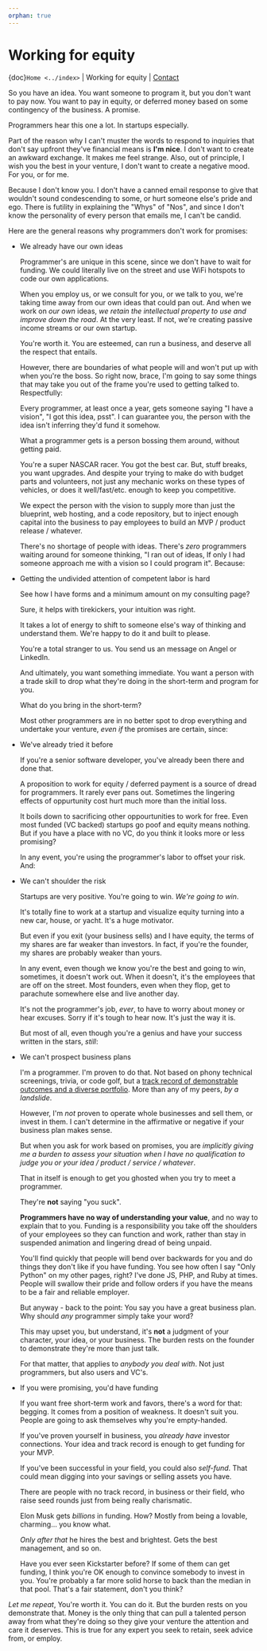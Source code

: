 ```yaml
---
orphan: true
---
```


# Working for equity

{doc}`Home <../index>` |
Working for equity |
[Contact][contact]

[contact]: https://goo.gl/forms/K1uwUVIWOBX589Ip1

So you have an idea. You want someone to program it, but you don't want to
pay now. You want to pay in equity, or deferred money based on some
contingency of the business. A promise.

Programmers hear this one a lot. In startups especially.

Part of the reason why I can't muster the words to respond to inquiries that
don't say upfront they've financial means is **I'm nice**. I don't want to
create an awkward exchange. It makes me feel strange. Also, out of principle, I
wish you the best in your venture, I don't want to create a negative mood. For
you, or for me.

Because I don't know you. I don't have a canned email response to give
that wouldn't sound condescending to some, or hurt someone else's
pride and ego. There is futility in explaining the "Whys" of "Nos", and
since I don't know the personality of every person that emails me, I can't
be candid.

Here are the general reasons why programmers don't work for promises:

- We already have our own ideas

  Programmer's are unique in this scene, since we don't have to wait for
  funding. We could literally live on the street and use WiFi hotspots to
  code our own applications.

  When you employ us, or we consult for you, or we talk to you, we're
  taking time away from our own ideas that could pan out. And when we work
  on _our own_ ideas, _we retain the intellectual property to use and
  improve down the road_. At the very least. If not, we're creating
  passive income streams or our own startup.

  You're worth it. You are esteemed, can run a business, and deserve all the
  respect that entails.

  However, there are boundaries of what people will and won't put up with when
  you're the boss. So right now, brace, I'm going to say some things that may
  take you out of the frame you're used to getting talked to.
  Respectfully:

  Every programmer, at least once a year, gets someone saying "I have a
  vision", "I got this idea, psst". I can guarantee you, the person with
  the idea isn't inferring they'd fund it somehow.

  What a programmer gets is a person bossing them around, without getting
  paid.

  You're a super NASCAR racer. You got the best car. But, stuff breaks, you want
  upgrades. And despite your trying to make do with budget parts and volunteers,
  not just any mechanic works on these types of vehicles, or does it
  well/fast/etc. enough to keep you competitive.

  We expect the person with the vision to supply more than just the blueprint,
  web hosting, and a code repository, but to inject enough capital into the
  business to pay employees to build an MVP / product release / whatever.

  There's no shortage of people with ideas. There's _zero_ programmers
  waiting around for someone thinking, "I ran out of ideas, If only I had
  someone approach me with a vision so I could program it". Because:

- Getting the undivided attention of competent labor is hard

  See how I have forms and a minimum amount on my consulting page?

  Sure, it helps with tirekickers, your intuition was right.

  It takes a lot of energy to shift to someone else's way of thinking and
  understand them. We're happy to do it and built to please.

  You're a total stranger to us. You send us an message on Angel or
  LinkedIn.

  And ultimately, you want something immediate. You want a person with a trade
  skill to drop what they're doing in the short-term and program for you.

  What do you bring in the short-term?

  Most other programmers are in no better spot to drop everything and
  undertake your venture, _even if_ the promises are certain, since:

- We've already tried it before

  If you're a senior software developer, you've already been there and
  done that.

  A proposition to work for equity / deferred payment is a source of dread
  for programmers. It rarely ever pans out. Sometimes the lingering effects of
  oppurtunity cost hurt much more than the initial loss.

  It boils down to sacrificing other oppourtunities to work for free.
  Even most funded (VC backed) startups go poof and equity means nothing. But if
  you have a place with no VC, do you think it looks more or less promising?

  In any event, you're using the programmer's labor to offset your risk. And:

- We can't shoulder the risk

  Startups are very positive. You're going to win. _We're going to win_.

  It's totally fine to work at a startup and visualize equity turning into
  a new car, house, or yacht. It's a huge motivator.

  But even if you exit (your business sells) and I have equity, the terms
  of my shares are far weaker than investors. In fact, if you're the
  founder, my shares are probably weaker than yours.

  In any event, even though we know you're the best and going to win,
  sometimes, it doesn't work out. When it doesn't, it's the employees
  that are off on the street. Most founders, even when they flop, get to
  parachute somewhere else and live another day.

  It's not the programmer's job, _ever_, to have to worry about money or
  hear excuses. Sorry if it's tough to hear now. It's just the way it is.

  But most of all, even though you're a genius and have your success
  written in the stars, _still_:

- We can't prospect business plans

  I'm a programmer. I'm proven to do that. Not based on phony technical
  screenings, trivia, or code golf, but a [track record of demonstrable
  outcomes and a diverse portfolio](https://cv.git-pull.com). More than any of
  my peers, _by a landslide_.

  However, I'm _not_ proven to operate whole businesses and sell them, or invest
  in them. I can't determine in the affirmative or negative if your business plan
  makes sense.

  But when you ask for work based on promises, you are _implicitly giving me a
  burden to assess your situation when I have no qualification to judge you or
  your idea / product / service / whatever_.

  That in itself is enough to get you ghosted when you try to meet a
  programmer.

  They're **not** saying "you suck".

  **Programmers have no way of understanding your value**, and no way to explain
  that to you. Funding is a responsibility you take off the shoulders of your
  employees so they can function and work, rather than stay in suspended
  animation and lingering dread of being unpaid.

  You'll find quickly that people will bend over backwards for you and do things
  they don't like if you have funding. You see how often I say "Only Python" on
  my other pages, right? I've done JS, PHP, and Ruby at times. People will swallow
  their pride and follow orders if you have the means to be a fair and reliable
  employer.

  But anyway - back to the point: You say you have a great business plan. Why
  should _any_ programmer simply take your word?

  This may upset you, but understand, it's **not** a judgment of your character,
  your idea, or your business. The burden rests on the founder to demonstrate they're
  more than just talk.

  For that matter, that applies to _anybody you deal with_. Not just
  programmers, but also users and VC's.

- If you were promising, you'd have funding

  If you want free short-term work and favors, there's a word for that: begging.
  It comes from a position of weakness. It doesn't suit you. People are going to
  ask themselves why you're empty-handed.

  If you've proven yourself in business, you _already have_ investor
  connections. Your idea and track record is enough to get funding for
  your MVP.

  If you've been successful in your field, you could also _self-fund_.
  That could mean digging into your savings or selling assets you have.

  There are people with no track record, in business or their field, who
  raise seed rounds just from being really charismatic.

  Elon Musk gets _billions_ in funding. How? Mostly from being a lovable,
  charming... you know what.

  _Only after that_ he hires the best and brightest. Gets the best management,
  and so on.

  Have you ever seen Kickstarter before? If some of them can get funding, I
  think you're OK enough to convince somebody to invest in you. You're probably
  a far more solid horse to back than the median in that pool. That's a fair
  statement, don't you think?

_Let me repeat_, You're worth it. You can do it. But the burden rests on you
demonstrate that. Money is the only thing that can pull a talented person away
from what they're doing so they give your venture the attention and care it
deserves. This is true for any expert you seek to retain, seek advice from, or
employ.
